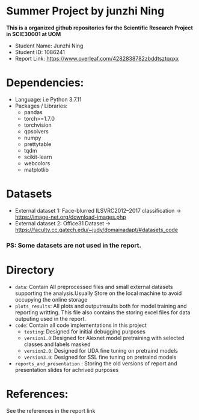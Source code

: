# Summer Project by junzhi Ning


**This is a organized github repositories for the Scientific Research Project in SCIE30001 at UOM**
- Student Name: Junzhi Ning
- Student ID: 1086241
- Report Link: https://www.overleaf.com/4282838782zbddtsztqqxx



# Dependencies:
- Language: i.e Python 3.7.11
- Packages / Libraries:
  - pandas
  - torch>=1.7.0
  - torchvision
  - qpsolvers
  - numpy
  - prettytable
  - tqdm
  - scikit-learn
  - webcolors  
  - matplotlib

# Datasets
- External dataset 1: Face-blurred ILSVRC2012–2017 classification -> https://image-net.org/download-images.php
- External dataset 2: Office31 Dataset -> https://faculty.cc.gatech.edu/~judy/domainadapt/#datasets_code
### PS: Some datasets are not used in the report.

# Directory
- `data`: Contain All preprocessed files and small external datasets supporting the analysis.Usually Store on the local machine to avoid occupying the online storage
- `plots_results`: All plots and outputresults both for model training and reporting writting. This file also contains the storing excel files for data outputing used in the report.
- `code`: Contain all code implementations in this project
  - `testing`: Designed for initial debugging purposes
  -  `version1.0`:Designed for Alexnet model pretraining with selected classes and labels masked
  -  `version2.0`: Designed for UDA fine tuning on pretraind models
  -  `version3.0`: Designed for SSL fine tuning on pretraind models
-  `reports_and_presentation` : Storing the old versions of report and presentation slides for achrived purposes
# References:
See the references in the report link

